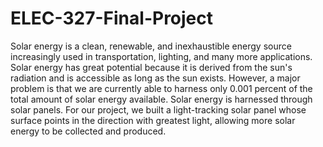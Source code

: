 # ELEC-327-Final-Project
Solar energy is a clean, renewable, and inexhaustible energy source increasingly used in transportation, lighting, and many more applications. Solar energy has great potential because it is derived from the sun's radiation and is accessible as long as the sun exists. However, a major problem is that we are currently able to harness only 0.001 percent of the total amount of solar energy available. Solar energy is harnessed through solar panels. For our project, we built a light-tracking solar panel whose surface points in the direction with greatest light, allowing more solar energy to be collected and produced.
